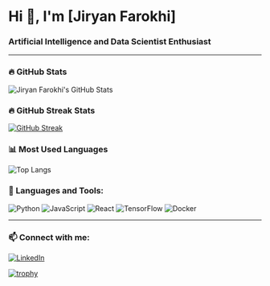 # Hi 👋, I'm [Jiryan Farokhi]
### Artificial Intelligence and Data Scientist Enthusiast

---

### 🔥 GitHub Stats
![Jiryan Farokhi's GitHub Stats](https://github-readme-stats.vercel.app/api?username=JryFarrr&show_icons=true&theme=dark)

### 🔥 GitHub Streak Stats
[![GitHub Streak](https://streak-stats.demolab.com?user=JryFarrr&theme=dark&hide_border=true)](https://git.io/streak-stats)


### 📊 Most Used Languages
![Top Langs](https://github-readme-stats.vercel.app/api/top-langs/?username=JryFarrr&layout=compact&theme=dark)

### 🚀 Languages and Tools:
![Python](https://img.shields.io/badge/Python-3776AB?style=for-the-badge&logo=python&logoColor=white)
![JavaScript](https://img.shields.io/badge/JavaScript-F7DF1E?style=for-the-badge&logo=javascript&logoColor=black)
![React](https://img.shields.io/badge/React-61DAFB?style=for-the-badge&logo=react&logoColor=black)
![TensorFlow](https://img.shields.io/badge/TensorFlow-FF6F00?style=for-the-badge&logo=tensorflow&logoColor=white)
![Docker](https://img.shields.io/badge/Docker-2496ED?style=for-the-badge&logo=docker&logoColor=white)

---

### 📫 Connect with me:
[![LinkedIn](https://img.shields.io/badge/LinkedIn-0A66C2?style=for-the-badge&logo=linkedin&logoColor=white)](https://www.linkedin.com/in/jiryan-farokhi-0780b6247/)

[![trophy](https://github-profile-trophy.vercel.app/?username=JryFarrr&theme=onedark)](https://github.com/JryFarrr/github-profile-trophy)
